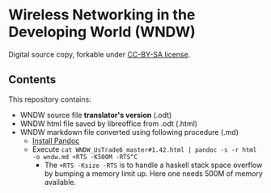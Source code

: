 # Wireless Networking in the Developing World (WNDW)

Digital source copy, forkable under [CC-BY-SA license](http://creativecommons.org/licenses/by-sa/3.0/).

## Contents

This repository contains:

* WNDW source file __translator's version__ (.odt)
* WNDW html file saved by libreoffice from .odt (.html)
* WNDW markdown file converted using following procedure (.md)
    * [Install Pandoc](http://johnmacfarlane.net/pandoc/installing.html)
    * Execute `cat WNDW_UsTrade6_master#1.42.html | pandoc -s -r html -o wndw.md +RTS -K500M -RTS^C`
        * The `+RTS -Ksize -RTS` is to handle a haskell stack space overflow by bumping a memory limit up. Here one needs 500M of memory available.
